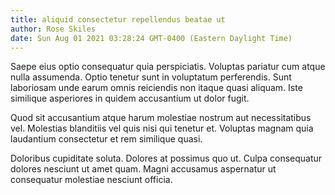 ```yaml
---
title: aliquid consectetur repellendus beatae ut
author: Rose Skiles
date: Sun Aug 01 2021 03:28:24 GMT-0400 (Eastern Daylight Time)
---
```

Saepe eius optio consequatur quia perspiciatis. Voluptas pariatur cum atque nulla assumenda. Optio tenetur sunt in voluptatum perferendis. Sunt laboriosam unde earum omnis reiciendis non itaque quasi aliquam. Iste similique asperiores in quidem accusantium ut dolor fugit.

 Quod sit accusantium atque harum molestiae nostrum aut necessitatibus vel. Molestias blanditiis vel quis nisi qui tenetur et. Voluptas magnam quia laudantium consectetur et rem similique quasi.

 Doloribus cupiditate soluta. Dolores at possimus quo ut. Culpa consequatur dolores nesciunt ut amet quam. Magni accusamus aspernatur ut consequatur molestiae nesciunt officia.